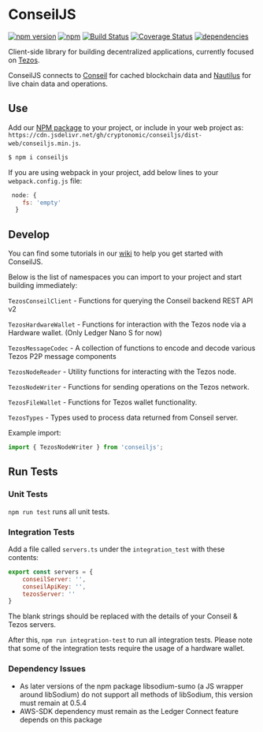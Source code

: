 # ConseilJS

[![npm version](https://img.shields.io/npm/v/conseiljs.svg)](https://www.npmjs.com/package/conseiljs)
[![npm](https://img.shields.io/npm/dm/conseiljs.svg)](https://www.npmjs.com/package/conseiljs)
[![Build Status](https://travis-ci.org/Cryptonomic/ConseilJS.svg?branch=master)](https://travis-ci.org/Cryptonomic/ConseilJS)
[![Coverage Status](https://coveralls.io/repos/github/Cryptonomic/ConseilJS/badge.svg?branch=master)](https://coveralls.io/github/Cryptonomic/ConseilJS?branch=master)
[![dependencies](https://david-dm.org/Cryptonomic/ConseilJS/status.svg)](https://david-dm.org/Cryptonomic/ConseilJS)

Client-side library for building decentralized applications, currently focused on [Tezos](http://tezos.com/).

ConseilJS connects to [Conseil](https://github.com/Cryptonomic/Conseil) for cached blockchain data and [Nautilus](https://github.com/Cryptonomic/Nautilus) for live chain data and operations.

## Use

Add our [NPM package](https://www.npmjs.com/package/conseiljs) to your project, or include in your web project as: `https://cdn.jsdelivr.net/gh/cryptonomic/conseiljs/dist-web/conseiljs.min.js`.

```bash
$ npm i conseiljs

```

If you are using webpack in your project, add below lines to your `webpack.config.js` file:

```javascript
 node: {
    fs: 'empty'
  }
```  

## Develop

You can find some tutorials in our [wiki](https://github.com/Cryptonomic/ConseilJS/wiki/Tutorial:-Querying-for-Tezos-alphanet-data-using-the-ConseilJS-v2-API) to help you get started with ConseilJS.

Below is the list of namespaces you can import to your project and start building immediately:

`TezosConseilClient` - Functions for querying the Conseil backend REST API v2

`TezosHardwareWallet` - Functions for interaction with the Tezos node via a Hardware wallet. (Only Ledger Nano S for now)

`TezosMessageCodec` - A collection of functions to encode and decode various Tezos P2P message components

`TezosNodeReader` - Utility functions for interacting with the Tezos node.

`TezosNodeWriter` - Functions for sending operations on the Tezos network.

`TezosFileWallet` - Functions for Tezos wallet functionality.

`TezosTypes` - Types used to process data returned from Conseil server.

Example import:

```javascript
import { TezosNodeWriter } from 'conseiljs';
```

## Run Tests

### Unit Tests

`npm run test` runs all unit tests.

### Integration Tests

Add a file called `servers.ts` under the `integration_test` with these contents:

```javascript
export const servers = {
    conseilServer: '',
    conseilApiKey: '',
    tezosServer: ''
}
```

The blank strings should be replaced with the details of your Conseil & Tezos servers.

After this, `npm run integration-test` to run all integration tests.
Please note that some of the integration tests require the usage of a hardware wallet.

### Dependency Issues
- As later versions of the npm package libsodium-sumo (a JS wrapper around libSodium) do not support all methods of libSodium, this version must remain at 0.5.4
- AWS-SDK dependency must remain as the Ledger Connect feature depends on this package